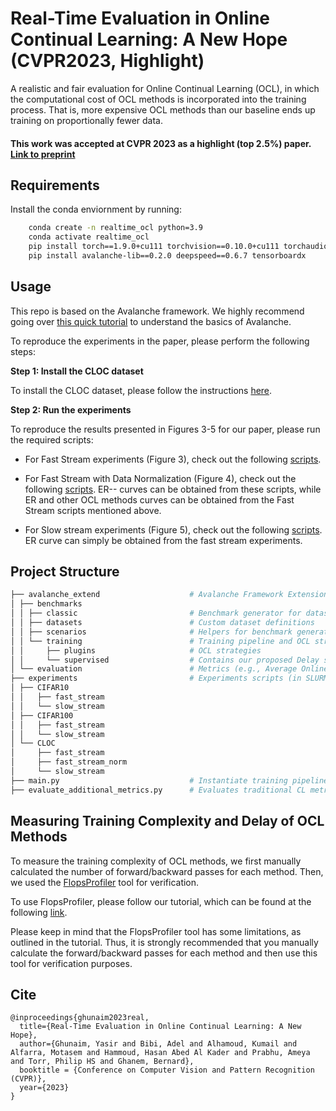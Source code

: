 
# Real-Time Evaluation in Online Continual Learning: A New Hope (CVPR2023, Highlight)
A realistic and fair evaluation for Online Continual Learning (OCL), in which the computational cost of OCL methods is incorporated into the training process. That is, more expensive OCL methods than our baseline ends up training on proportionally fewer data.

#### This work was accepted at CVPR 2023 as a highlight (top 2.5%) paper. [Link to preprint](https://arxiv.org/abs/2302.01047)

## Requirements
Install the conda enviornment by running: 
```bash
    conda create -n realtime_ocl python=3.9
    conda activate realtime_ocl
    pip install torch==1.9.0+cu111 torchvision==0.10.0+cu111 torchaudio==0.9.0 -f https://download.pytorch.org/whl/torch_stable.html
    pip install avalanche-lib==0.2.0 deepspeed==0.6.7 tensorboardx
```

## Usage
This repo is based on the Avalanche framework. We highly recommend going over [this quick tutorial](https://avalanche.continualai.org/from-zero-to-hero-tutorial/01_introduction) to understand the basics of Avalanche.

To reproduce the experiments in the paper, please perform the following steps:

**Step 1: Install the CLOC dataset**

To install the CLOC dataset, please follow the instructions [here](https://github.com/hammoudhasan/CLDatasets).

**Step 2: Run the experiments**

To reproduce the results presented in Figures 3-5 for our paper, please run the required scripts:
-   For Fast Stream experiments (Figure 3), check out the following [scripts](https://github.com/Yasir-Ghunaim/RealtimeOCL/tree/main/experiments/CLOC/fast_stream).  
    
-   For Fast Stream with Data Normalization (Figure 4), check out the following [scripts](https://github.com/Yasir-Ghunaim/RealtimeOCL/tree/main/experiments/CLOC/fast_stream_norm). ER-- curves can be obtained from these scripts, while ER and other OCL methods curves can be obtained from the Fast Stream scripts mentioned above.

-   For Slow stream experiments (Figure 5), check out the following [scripts](https://github.com/Yasir-Ghunaim/RealtimeOCL/tree/main/experiments/CLOC/slow_stream). ER curve can simply be obtained from the fast stream experiments.

## Project Structure

```bash
├── avalanche_extend                    # Avalanche Framework Extensions
│ ├── benchmarks							
│ │ ├── classic                         # Benchmark generator for datasets
│ │ ├── datasets                        # Custom dataset definitions 
│ │ ├── scenarios                       # Helpers for benchmark generator  
│ │ └── training                        # Training pipeline and OCL strategies
│ │     ├── plugins                     # OCL strategies
│ │     └── supervised                  # Contains our proposed Delay setup
│ └── evaluation                        # Metrics (e.g., Average Online Accuracy)
├── experiments                         # Experiments scripts (in SLURM format, but they can also be used as bash scripts.)
│ ├── CIFAR10
│ │   ├── fast_stream
│ │   └── slow_stream
│ ├── CIFAR100
│ │   ├── fast_stream
│ │   └── slow_stream
│ └── CLOC
│     ├── fast_stream
│     ├── fast_stream_norm
│     └── slow_stream
├── main.py                             # Instantiate training pipeline, OCL strategies, metrics and loggers 
├── evaluate_additional_metrics.py      # Evaluates traditional CL metrics (i.e., Backward/Forward Transfer)
```

## Measuring Training Complexity and Delay of OCL Methods
To measure the training complexity of OCL methods, we first manually calculated the number of forward/backward passes for each method. Then, we used the [FlopsProfiler](https://www.deepspeed.ai/tutorials/flops-profiler/) tool for verification.

To use FlopsProfiler, please follow our tutorial, which can be found at the following [link](https://github.com/Yasir-Ghunaim/RealtimeOCL/blob/main/measuring_delay.md). 

Please keep in mind that the FlopsProfiler tool has some limitations, as outlined in the tutorial. Thus, it is strongly recommended that you manually calculate the forward/backward passes for each method and then use this tool for verification purposes.

## Cite
```
@inproceedings{ghunaim2023real,
  title={Real-Time Evaluation in Online Continual Learning: A New Hope},
  author={Ghunaim, Yasir and Bibi, Adel and Alhamoud, Kumail and Alfarra, Motasem and Hammoud, Hasan Abed Al Kader and Prabhu, Ameya and Torr, Philip HS and Ghanem, Bernard},
  booktitle = {Conference on Computer Vision and Pattern Recognition (CVPR)},
  year={2023}
}
```
